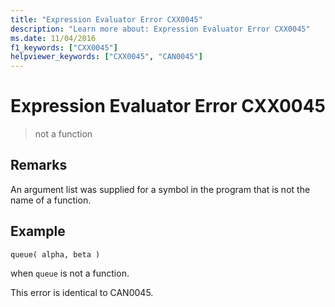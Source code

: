 ```yaml
---
title: "Expression Evaluator Error CXX0045"
description: "Learn more about: Expression Evaluator Error CXX0045"
ms.date: 11/04/2016
f1_keywords: ["CXX0045"]
helpviewer_keywords: ["CXX0045", "CAN0045"]
---
```

# Expression Evaluator Error CXX0045

> not a function

## Remarks

An argument list was supplied for a symbol in the program that is not the name of a function.

## Example

```
queue( alpha, beta )
```

when `queue` is not a function.

This error is identical to CAN0045.
